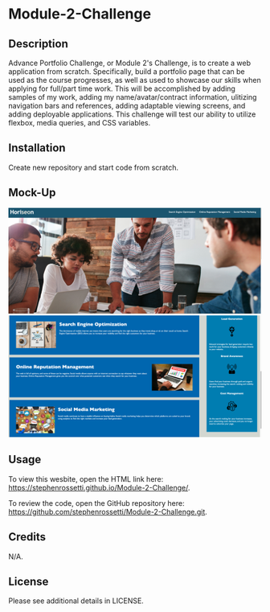 # Module-2-Challenge

## Description

Advance Portfolio Challenge, or Module 2's Challenge, is to create a web application from scratch. Specifically, build a portfolio page that can be used as the course progresses, as well as used to showcase our skills when applying for full/part time work. This will be accomplished by adding samples of my work, adding my name/avatar/contract information, ulitizing navigation bars and references, adding adaptable viewing screens, and adding deployable applications. This challenge will test our ability to utilize flexbox, media queries, and CSS variables.

## Installation

Create new repository and start code from scratch.

## Mock-Up

![alt text](https://github.com/stephenrossetti/Module-2-Challenge/blob/main/assets/Images/Mock-Up.png)
![alt text](https://github.com/stephenrossetti/Module-1-Challenge/blob/main/assets/images/Mock-Up2.png)

## Usage

To view this wesbite, open the HTML link here: https://stephenrossetti.github.io/Module-2-Challenge/.

To review the code, open the GitHub repository here: https://github.com/stephenrossetti/Module-2-Challenge.git.

## Credits

N/A.

## License

Please see additional details in LICENSE.

